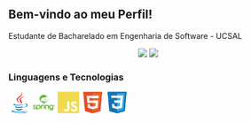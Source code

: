 ## Bem-vindo ao meu Perfil!

Estudante de Bacharelado em Engenharia de Software - UCSAL

<div align="center">
  <div>
    <img height="180em" src="https://github-readme-stats.vercel.app/api?username=matheusteixeirar&show_icons=true&theme=tokyonight&&include_all_commits=true&count_private=true">
    <img height="180em" src="https://github-readme-stats.vercel.app/api/top-langs/?username=matheusteixeirar&layout=compact&theme=tokyonight">
  </div>
  
</div>

### Linguagens e Tecnologias

<div style="display: inline_block">
  <img align="center" alt="Java" height="40"  src="https://raw.githubusercontent.com/devicons/devicon/master/icons/java/java-original.svg">
   <img align="center" alt="Spring" height="40"  src="https://raw.githubusercontent.com/devicons/devicon/master/icons/spring/spring-original-wordmark.svg">
  <img align="center" alt="Js" height="40" src="https://raw.githubusercontent.com/devicons/devicon/master/icons/javascript/javascript-plain.svg">
  <img align="center" alt="HTML" height="40"  src="https://raw.githubusercontent.com/devicons/devicon/master/icons/html5/html5-original.svg">
  <img align="center" alt="CSS" height="40"  src="https://raw.githubusercontent.com/devicons/devicon/master/icons/css3/css3-original.svg">
</div>
